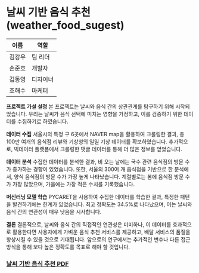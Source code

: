# 날씨 기반 음식 추천(weather_food_sugest)

| 이름   | 역할       |
|--------|------------|
| 김강우 | 팀 리더     |
| 손준호 | 개발자     |
| 김동영 | 디자이너   |
| 조해수 | 마케터     |


**프로젝트 가설 설정**
본 프로젝트는 날씨와 음식 간의 상관관계를 탐구하기 위해 시작되었습니다. 우리는 날씨가 음식 선택에 미치는 영향을 가정하고, 이를 검증하기 위한 데이터를 수집하기로 하였습니다.

**데이터 수집**
서울시의 특정 구 6곳에서 NAVER map을 활용하여 크롤링한 결과, 총 100만 여개의 음식점 리뷰와 기상청의 일일 기상 데이터를 확보하였습니다. 추가적으로, 빅데이터 플랫폼에서 크롤링한 댓글 데이터를 통해 더 많은 정보를 얻었습니다.

**데이터 분석**
수집한 데이터를 분석한 결과, 비 오는 날에는 국수 관련 음식점의 방문 수가 증가하는 경향이 있었습니다. 또한, 서울의 300여 개 음식점을 기반으로 한 분석에서, 양식 음식점의 방문 수가 가장 높게 나타났습니다. 계절별로는 봄에 음식점 방문 수가 가장 많았으며, 가을에는 가장 적은 수치를 기록했습니다.

**머신러닝 모델 학습**
PYCARET을 사용하여 수집한 데이터를 학습한 결과, 특정한 패턴을 발견하기에는 한계가 있었습니다. 최고 정확도는 34.5%로 나타났으며, 이는 날씨와 음식 간의 연관성이 매우 낮음을 시사합니다.

**결론**
결론적으로, 날씨와 음식 간의 직접적인 연관성은 미미하나, 이 데이터를 효과적으로 활용한다면 사용자에게 가벼운 음식 추천 서비스를 제공하고, 배달 서비스의 품질을 향상시킬 수 있을 것으로 기대됩니다. 앞으로의 연구에서는 추가적인 변수나 다른 접근 방식을 통해 보다 높은 정확도를 목표로 해야 할 것입니다.


### [날씨 기반 음식 추천 PDF](./김치찌개/오늘%20뭐%20먹지.pdf)